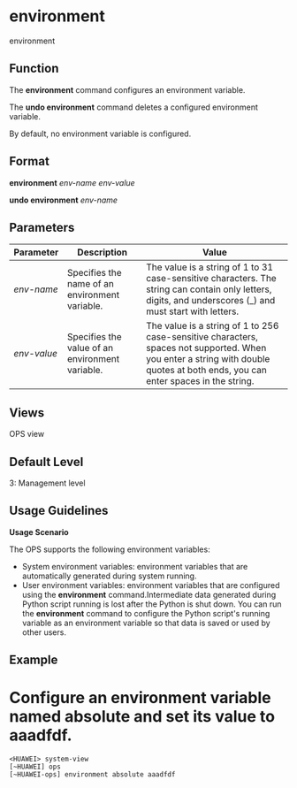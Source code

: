 environment
===========

environment

Function
--------



The **environment** command configures an environment variable.

The **undo environment** command deletes a configured environment variable.



By default, no environment variable is configured.


Format
------

**environment** *env-name* *env-value*

**undo environment** *env-name*


Parameters
----------

| Parameter | Description | Value |
| --- | --- | --- |
| *env-name* | Specifies the name of an environment variable. | The value is a string of 1 to 31 case-sensitive characters. The string can contain only letters, digits, and underscores (\_) and must start with letters. |
| *env-value* | Specifies the value of an environment variable. | The value is a string of 1 to 256 case-sensitive characters, spaces not supported.  When you enter a string with double quotes at both ends, you can enter spaces in the string. |



Views
-----

OPS view


Default Level
-------------

3: Management level


Usage Guidelines
----------------

**Usage Scenario**

The OPS supports the following environment variables:

* System environment variables: environment variables that are automatically generated during system running.
* User environment variables: environment variables that are configured using the **environment** command.Intermediate data generated during Python script running is lost after the Python is shut down. You can run the **environment** command to configure the Python script's running variable as an environment variable so that data is saved or used by other users.

Example
-------

# Configure an environment variable named absolute and set its value to aaadfdf.
```
<HUAWEI> system-view
[~HUAWEI] ops
[~HUAWEI-ops] environment absolute aaadfdf

```